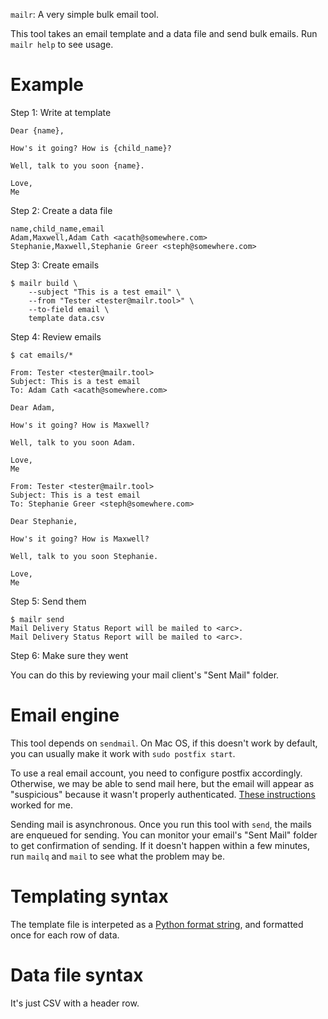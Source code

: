 `mailr`: A very simple bulk email tool.

This tool takes an email template and a data file and send bulk emails. Run
`mailr help` to see usage.

# Example

Step 1: Write at template

```
Dear {name},

How's it going? How is {child_name}?

Well, talk to you soon {name}.

Love,
Me
```

Step 2: Create a data file

```
name,child_name,email
Adam,Maxwell,Adam Cath <acath@somewhere.com>
Stephanie,Maxwell,Stephanie Greer <steph@somewhere.com>
```

Step 3: Create emails

```
$ mailr build \
    --subject "This is a test email" \
    --from "Tester <tester@mailr.tool>" \
    --to-field email \
    template data.csv 
```

Step 4: Review emails

```
$ cat emails/*

From: Tester <tester@mailr.tool>
Subject: This is a test email
To: Adam Cath <acath@somewhere.com>

Dear Adam,

How's it going? How is Maxwell?

Well, talk to you soon Adam.

Love,
Me

From: Tester <tester@mailr.tool>
Subject: This is a test email
To: Stephanie Greer <steph@somewhere.com>

Dear Stephanie,

How's it going? How is Maxwell?

Well, talk to you soon Stephanie.

Love,
Me
```

Step 5: Send them

```
$ mailr send
Mail Delivery Status Report will be mailed to <arc>.
Mail Delivery Status Report will be mailed to <arc>.
```

Step 6: Make sure they went

You can do this by reviewing your mail client's "Sent Mail" folder.

# Email engine

This tool depends on `sendmail`. On Mac OS, if this doesn't work by default,
you can usually make it work with `sudo postfix start`.

To use a real email account, you need to configure postfix accordingly.
Otherwise, we may be able to send mail here, but the email will appear as
"suspicious" because it wasn't properly authenticated. [These instructions](https://gist.github.com/kany/c44c077881047ead8faa) worked for me.

Sending mail is asynchronous. Once you run this tool with `send`, the mails 
are enqueued for sending. You can monitor your email's "Sent Mail" folder
to get confirmation of sending. If it doesn't happen within a few minutes, run
`mailq` and `mail` to see what the problem may be.

# Templating syntax

The template file is interpeted as a 
[Python format string](https://docs.python.org/2/library/string.html#formatstrings), 
and formatted once for each row of data.

# Data file syntax

It's just CSV with a header row.

